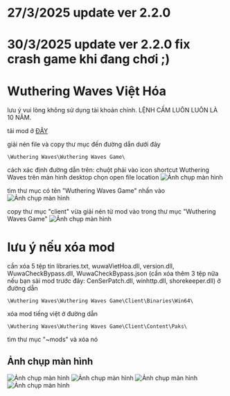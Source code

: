 # 27/3/2025 update ver 2.2.0
# 30/3/2025 update ver 2.2.0 fix crash game khi đang chơi ;)
# Wuthering Waves Việt Hóa 
lưu ý vui lòng không sử dụng tài khoản chính.
LỆNH CẤM LUÔN LUÔN LÀ 10 NĂM.

tải mod ở [ĐÂY](https://github.com/Lai-Hoang/wuwa-viet-hoa/releases)

giải nén file và copy thư mục đến đường dẫn dưới đây
```console
\Wuthering Waves\Wuthering Waves Game\
```
cách xác định đường dẫn trên:
chuột phải vào icon shortcut Wuthering Waves trên 
màn hình desktop chọn open file location
![Ảnh chụp màn hình](https://imgur.com/rA4D1Fp.png)

tìm thư mục có tên "Wuthering Waves Game" nhấn vào
![Ảnh chụp màn hình](https://imgur.com/RiJpLdB.png)

copy thư mục "client" vừa giải nén từ mod vào trong thư mục "Wuthering Waves Game"
![Ảnh chụp màn hình](https://imgur.com/idrxQOm.png)

# lưu ý nếu xóa mod
cần xóa 5 tệp tin libraries.txt, wuwaVietHoa.dll, version.dll, WuwaCheckBypass.dll, WuwaCheckBypass.json
(cần xóa thêm 3 tệp nữa nếu bạn sài mod trước đây: CenSerPatch.dll, winhttp.dll, shorekeeper.dll)
ở đường dẫn
```console
\Wuthering Waves\Wuthering Waves Game\Client\Binaries\Win64\
```
xóa mod tiếng việt ở đường dẫn
```console
\Wuthering Waves\Wuthering Waves Game\Client\Content\Paks\
```
tìm thư mục "~mods" và xóa nó

## Ảnh chụp màn hình
![Ảnh chụp màn hình](https://i.imgur.com/oLXjeE9.png)
![Ảnh chụp màn hình](https://i.imgur.com/o0GN3Nr.png)
![Ảnh chụp màn hình](https://i.imgur.com/zpMWNVW.png)
![Ảnh chụp màn hình](https://i.imgur.com/SSr5TyW.png)

